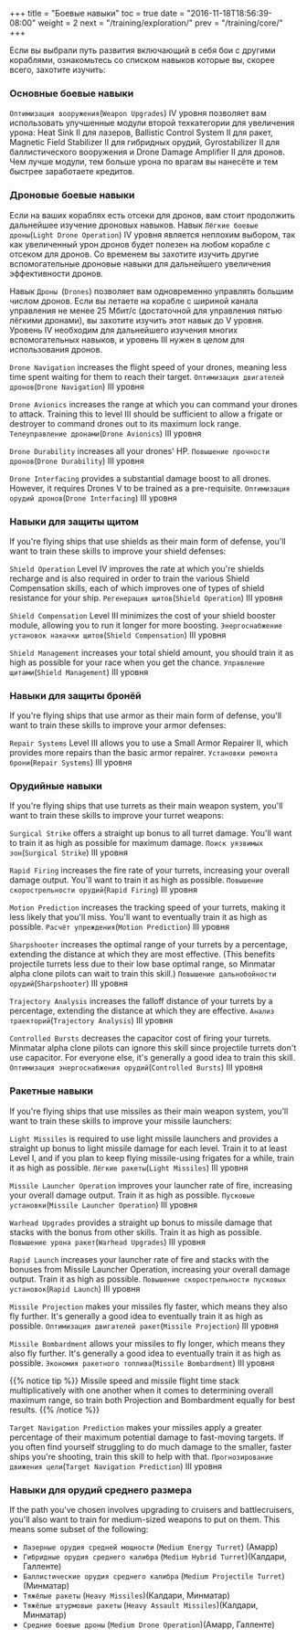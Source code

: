 +++
title = "Боевые навыки"
toc = true
date = "2016-11-18T18:56:39-08:00"
weight = 2
next = "/training/exploration/"
prev = "/training/core/"
+++

Если вы выбрали путь развития включающий в себя бои с другими кораблями, 
ознакомьтесь со списком навыков которые вы, скорее всего, захотите изучить:

### Основные боевые навыки

`Оптимизация вооружения`(`Weapon Upgrades`) IV уровня позволяет вам использовать улучшенные 
модули второй техкатегории для увеличения урона: Heat Sink II для лазеров, Ballistic Control System
II для ракет, Magnetic Field Stabilizer II для гибридных орудий, Gyrostabilizer
II для баллистического вооружения и Drone Damage Amplifier II для дронов. 
Чем лучше модули, тем больше урона по врагам  вы нанесёте и тем быстрее заработаете кредитов.

### Дроновые боевые навыки

Если на ваших кораблях есть отсеки для дронов, вам стоит продолжить дальнейшее изучение дроновых навыков. 
Навык `Лёгкие боевые дроны`(`Light Drone Operation`) IV уровня является неплохим выбором, так как увеличенный 
урон дронов будет полезен на любом корабле с отсеком для дронов.
Со временем вы захотите изучить другие вспомогательные дроновые навыки для дальнейшего увеличения эффективности дронов.

Навык `Дроны `(`Drones`) позволяет вам одновременно управлять большим числом дронов.
Если вы летаете на корабле с шириной канала управления не менее 25 Мбит/с (достаточной для 
управления пятью лёгкими дронами), вы захотите изучить этот навык до V уровня.
Уровень IV необходим для дальнейшего изучения многих вспомогательных навыков, и уровень III нужен 
в целом для использования дронов.

`Drone Navigation` increases the flight speed of your drones, meaning less time spent
waiting for them to reach their target.
`Оптимизация двигателей дронов`(`Drone Navigation`) III уровня

`Drone Avionics` increases the range at which you can command your drones to attack.
Training this to level III should be sufficient to allow a frigate or destroyer
to command drones out to its maximum lock range.
`Телеуправление дронами`(`Drone Avionics`) III уровня

`Drone Durability` increases all your drones' HP.
`Повышение прочности дронов`(`Drone Durability`) III уровня

`Drone Interfacing` provides a substantial damage boost to all drones.
However, it requires Drones V to be trained as a pre-requisite.
`Оптимизация орудий дронов`(`Drone Interfacing`) III уровня

### Навыки для защиты щитом

If you're flying ships that use shields as their main form of defense, you'll want
to train these skills to improve your shield defenses:

`Shield Operation` Level IV improves the rate at which you're shields recharge and is
also required in order to train the various Shield Compensation skills, each of which
improves one of types of shield resistance for your ship.
`Регенерация щитов`(`Shield Operation`) III уровня

`Shield Compensation` Level III minimizes the cost of your shield booster module,
allowing you to run it longer for more boosting.
`Энергоснабжение установок накачки щитов`(`Shield Compensation`) III уровня

`Shield Management` increases your total shield amount, you should train it as high
as possible for your race when you get the chance.
`Управление щитами`(`Shield Management`) III уровня

### Навыки для защиты бронёй

If you're flying ships that use armor as their main form of defense, you'll want to
train these skills to improve your armor defenses:

`Repair Systems` Level III allows you to use a Small Armor Repairer II, which provides
more repairs than the basic armor repairer.
`Установки ремонта брони`(`Repair Systems`) III уровня

### Орудийные навыки

If you're flying ships that use turrets as their main weapon system, you'll want
to train these skills to improve your turret weapons:

`Surgical Strike` offers a straight up bonus to all turret damage. You'll want
to train it as high as possible for maximum damage.
`Поиск уязвимых зон`(`Surgical Strike`) III уровня

`Rapid Firing` increases the fire rate of your turrets, increasing your
overall damage output. You'll want to train it as high as possible.
`Повышение скорострельности орудий`(`Rapid Firing`) III уровня

`Motion Prediction` increases the tracking speed of your turrets, making
it less likely that you'll miss. You'll want to eventually train it as high
as possible.
`Расчёт упреждения`(`Motion Prediction`) III уровня

`Sharpshooter` increases the optimal range of your turrets by a percentage, extending
the distance at which they are most effective. (This benefits projectile turrets
less due to their low base optimal range, so Minmatar alpha clone pilots can wait
to train this skill.)
`Повышение дальнобойности орудий`(`Sharpshooter`) III уровня

`Trajectory Analysis` increases the falloff distance of your turrets by a percentage,
extending the distance at which they are effective.
`Анализ траекторий`(`Trajectory Analysis`) III уровня

`Controlled Bursts` decreases the capacitor cost of firing your turrets. Minmatar alpha
clone pilots can ignore this skill since projectile turrets don't use capacitor. For
everyone else, it's generally a good idea to train this skill.
`Оптимизация энергоснабжения орудий`(`Controlled Bursts`) III уровня

### Ракетные навыки

If you're flying ships that use missiles as their main weapon system, you'll want
to train these skills to improve your missile launchers:

`Light Missiles` is required to use light missile launchers and provides a straight
up bonus to light missile damage for each level. Train it to at least Level I, and
if you plan to keep flying missile-using frigates for a while, train it as high as
possible.
`Лёгкие ракеты`(`Light Missiles`) III уровня

`Missile Launcher Operation` improves your launcher rate of fire, increasing your
overall damage output. Train it as high as possible.
`Пусковые установки`(`Missile Launcher Operation`) III уровня

`Warhead Upgrades` provides a straight up bonus to missile damage that stacks
with the bonus from other skills. Train it as high as possible.
`Повышение урона ракет`(`Warhead Upgrades`) III уровня

`Rapid Launch` increases your launcher rate of fire and stacks with the bonuses
from Missile Launcher Operation, increasing your overall damage output. Train it
as high as possible.
`Повышение скорострельности пусковых установок`(`Rapid Launch`) III уровня

`Missile Projection` makes your missiles fly faster, which means they also fly
further. It's generally a good idea to eventually train it as high as possible.
`Оптимизация двигателей ракет`(`Missile Projection`) III уровня

`Missile Bombardment` allows your missiles to fly longer, which means they also fly
further. It's generally a good idea to eventually train it as high as possible.
`Экономия ракетного топлива`(`Missile Bombardment`) III уровня

{{% notice tip %}}
Missile speed and missile flight time stack multiplicatively with one another when
it comes to determining overall maximum range, so train both Projection and
Bombardment equally for best results.
{{% /notice %}}

`Target Navigation Prediction` makes your missiles apply a greater percentage of
their maximum potential damage to fast-moving targets. If you often find yourself
struggling to do much damage to the smaller, faster ships you're shooting, train
this skill to help with that.
`Прогнозирование движения цели`(`Target Navigation Prediction`) III уровня

### Навыки для орудий среднего размера

If the path you've chosen involves upgrading to cruisers and battlecruisers, you'll
also want to train for medium-sized weapons to put on them. This means some subset
of the following:

 * `Лазерные орудия средней мощности` (`Medium Energy Turret`) (Амарр)
 * `Гибридные орудия среднего калибра` (`Medium Hybrid Turret`)(Калдари, Галленте)
 * `Баллистические орудия среднего калибра` (`Medium Projectile Turret`)(Минматар)
 * `Тяжёлые ракеты` (`Heavy Missiles`)(Калдари, Минматар)
 * `Тяжёлые штурмовые ракеты` (`Heavy Assault Missiles`)(Калдари, Минматар)
 * `Средние боевые дроны` (`Medium Drone Operation`)(Амарр, Галленте)
